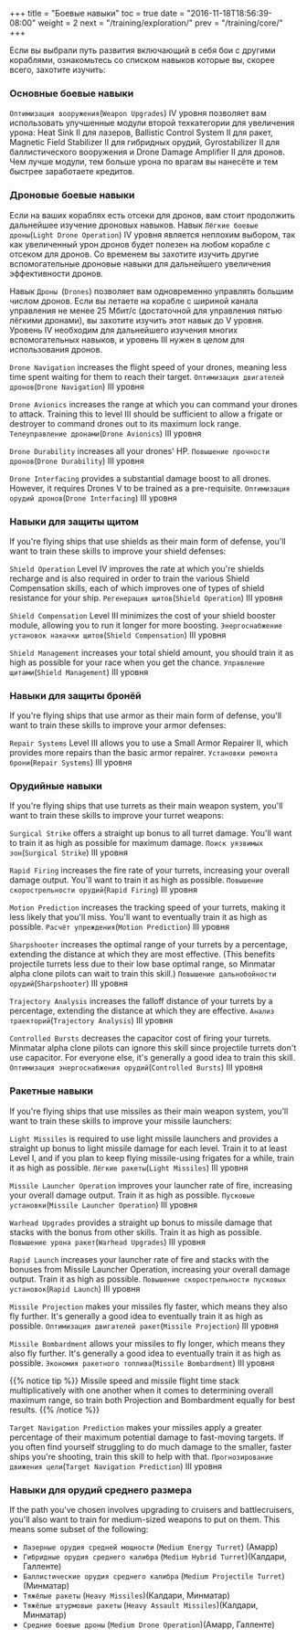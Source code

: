 +++
title = "Боевые навыки"
toc = true
date = "2016-11-18T18:56:39-08:00"
weight = 2
next = "/training/exploration/"
prev = "/training/core/"
+++

Если вы выбрали путь развития включающий в себя бои с другими кораблями, 
ознакомьтесь со списком навыков которые вы, скорее всего, захотите изучить:

### Основные боевые навыки

`Оптимизация вооружения`(`Weapon Upgrades`) IV уровня позволяет вам использовать улучшенные 
модули второй техкатегории для увеличения урона: Heat Sink II для лазеров, Ballistic Control System
II для ракет, Magnetic Field Stabilizer II для гибридных орудий, Gyrostabilizer
II для баллистического вооружения и Drone Damage Amplifier II для дронов. 
Чем лучше модули, тем больше урона по врагам  вы нанесёте и тем быстрее заработаете кредитов.

### Дроновые боевые навыки

Если на ваших кораблях есть отсеки для дронов, вам стоит продолжить дальнейшее изучение дроновых навыков. 
Навык `Лёгкие боевые дроны`(`Light Drone Operation`) IV уровня является неплохим выбором, так как увеличенный 
урон дронов будет полезен на любом корабле с отсеком для дронов.
Со временем вы захотите изучить другие вспомогательные дроновые навыки для дальнейшего увеличения эффективности дронов.

Навык `Дроны `(`Drones`) позволяет вам одновременно управлять большим числом дронов.
Если вы летаете на корабле с шириной канала управления не менее 25 Мбит/с (достаточной для 
управления пятью лёгкими дронами), вы захотите изучить этот навык до V уровня.
Уровень IV необходим для дальнейшего изучения многих вспомогательных навыков, и уровень III нужен 
в целом для использования дронов.

`Drone Navigation` increases the flight speed of your drones, meaning less time spent
waiting for them to reach their target.
`Оптимизация двигателей дронов`(`Drone Navigation`) III уровня

`Drone Avionics` increases the range at which you can command your drones to attack.
Training this to level III should be sufficient to allow a frigate or destroyer
to command drones out to its maximum lock range.
`Телеуправление дронами`(`Drone Avionics`) III уровня

`Drone Durability` increases all your drones' HP.
`Повышение прочности дронов`(`Drone Durability`) III уровня

`Drone Interfacing` provides a substantial damage boost to all drones.
However, it requires Drones V to be trained as a pre-requisite.
`Оптимизация орудий дронов`(`Drone Interfacing`) III уровня

### Навыки для защиты щитом

If you're flying ships that use shields as their main form of defense, you'll want
to train these skills to improve your shield defenses:

`Shield Operation` Level IV improves the rate at which you're shields recharge and is
also required in order to train the various Shield Compensation skills, each of which
improves one of types of shield resistance for your ship.
`Регенерация щитов`(`Shield Operation`) III уровня

`Shield Compensation` Level III minimizes the cost of your shield booster module,
allowing you to run it longer for more boosting.
`Энергоснабжение установок накачки щитов`(`Shield Compensation`) III уровня

`Shield Management` increases your total shield amount, you should train it as high
as possible for your race when you get the chance.
`Управление щитами`(`Shield Management`) III уровня

### Навыки для защиты бронёй

If you're flying ships that use armor as their main form of defense, you'll want to
train these skills to improve your armor defenses:

`Repair Systems` Level III allows you to use a Small Armor Repairer II, which provides
more repairs than the basic armor repairer.
`Установки ремонта брони`(`Repair Systems`) III уровня

### Орудийные навыки

If you're flying ships that use turrets as their main weapon system, you'll want
to train these skills to improve your turret weapons:

`Surgical Strike` offers a straight up bonus to all turret damage. You'll want
to train it as high as possible for maximum damage.
`Поиск уязвимых зон`(`Surgical Strike`) III уровня

`Rapid Firing` increases the fire rate of your turrets, increasing your
overall damage output. You'll want to train it as high as possible.
`Повышение скорострельности орудий`(`Rapid Firing`) III уровня

`Motion Prediction` increases the tracking speed of your turrets, making
it less likely that you'll miss. You'll want to eventually train it as high
as possible.
`Расчёт упреждения`(`Motion Prediction`) III уровня

`Sharpshooter` increases the optimal range of your turrets by a percentage, extending
the distance at which they are most effective. (This benefits projectile turrets
less due to their low base optimal range, so Minmatar alpha clone pilots can wait
to train this skill.)
`Повышение дальнобойности орудий`(`Sharpshooter`) III уровня

`Trajectory Analysis` increases the falloff distance of your turrets by a percentage,
extending the distance at which they are effective.
`Анализ траекторий`(`Trajectory Analysis`) III уровня

`Controlled Bursts` decreases the capacitor cost of firing your turrets. Minmatar alpha
clone pilots can ignore this skill since projectile turrets don't use capacitor. For
everyone else, it's generally a good idea to train this skill.
`Оптимизация энергоснабжения орудий`(`Controlled Bursts`) III уровня

### Ракетные навыки

If you're flying ships that use missiles as their main weapon system, you'll want
to train these skills to improve your missile launchers:

`Light Missiles` is required to use light missile launchers and provides a straight
up bonus to light missile damage for each level. Train it to at least Level I, and
if you plan to keep flying missile-using frigates for a while, train it as high as
possible.
`Лёгкие ракеты`(`Light Missiles`) III уровня

`Missile Launcher Operation` improves your launcher rate of fire, increasing your
overall damage output. Train it as high as possible.
`Пусковые установки`(`Missile Launcher Operation`) III уровня

`Warhead Upgrades` provides a straight up bonus to missile damage that stacks
with the bonus from other skills. Train it as high as possible.
`Повышение урона ракет`(`Warhead Upgrades`) III уровня

`Rapid Launch` increases your launcher rate of fire and stacks with the bonuses
from Missile Launcher Operation, increasing your overall damage output. Train it
as high as possible.
`Повышение скорострельности пусковых установок`(`Rapid Launch`) III уровня

`Missile Projection` makes your missiles fly faster, which means they also fly
further. It's generally a good idea to eventually train it as high as possible.
`Оптимизация двигателей ракет`(`Missile Projection`) III уровня

`Missile Bombardment` allows your missiles to fly longer, which means they also fly
further. It's generally a good idea to eventually train it as high as possible.
`Экономия ракетного топлива`(`Missile Bombardment`) III уровня

{{% notice tip %}}
Missile speed and missile flight time stack multiplicatively with one another when
it comes to determining overall maximum range, so train both Projection and
Bombardment equally for best results.
{{% /notice %}}

`Target Navigation Prediction` makes your missiles apply a greater percentage of
their maximum potential damage to fast-moving targets. If you often find yourself
struggling to do much damage to the smaller, faster ships you're shooting, train
this skill to help with that.
`Прогнозирование движения цели`(`Target Navigation Prediction`) III уровня

### Навыки для орудий среднего размера

If the path you've chosen involves upgrading to cruisers and battlecruisers, you'll
also want to train for medium-sized weapons to put on them. This means some subset
of the following:

 * `Лазерные орудия средней мощности` (`Medium Energy Turret`) (Амарр)
 * `Гибридные орудия среднего калибра` (`Medium Hybrid Turret`)(Калдари, Галленте)
 * `Баллистические орудия среднего калибра` (`Medium Projectile Turret`)(Минматар)
 * `Тяжёлые ракеты` (`Heavy Missiles`)(Калдари, Минматар)
 * `Тяжёлые штурмовые ракеты` (`Heavy Assault Missiles`)(Калдари, Минматар)
 * `Средние боевые дроны` (`Medium Drone Operation`)(Амарр, Галленте)
